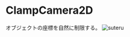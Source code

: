 # ClampCamera2D
オブジェクトの座標を自然に制限する。
![suteru](https://user-images.githubusercontent.com/62167170/135420826-ba6d20b7-b309-40db-996b-9e0dcee97285.png)
